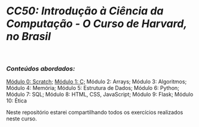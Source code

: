 # **_CC50: Introdução à Ciência da Computação - O Curso de Harvard, no Brasil_**

&nbsp;
### **_Conteúdos abordados:_**

<a href="./mod-0-scratch/">Módulo 0: Scratch;</a>
<a href="./mod-1-C/">Módulo 1: C;</a>
Módulo 2: Arrays;
Módulo 3: Algoritmos;
Módulo 4: Memória;
Módulo 5: Estrutura de Dados;
Módulo 6: Python;
Módulo 7: SQL;
Módulo 8: HTML, CSS, JavaScript;
Módulo 9: Flask;
Módulo 10: Ética


Neste repositório estarei compartilhando todos os exercícios realizados neste curso.